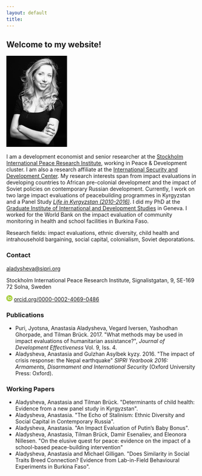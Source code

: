 ```yaml
---
layout: default
title:
---
```



## Welcome to my website!



![alt text](IMG_3437.jpeg)



I am a development economist and senior researcher at the [Stockholm International Peace Research Institute](https://www.sipri.org/), working in Peace & Development cluster. I am also a research affiliate at the [International Security and Development Center](http://isdc.org/). My research interests span from impact evaluations in developing countries to African pre-colonial development and the impact of Soviet policies on contemporary Russian development. Currently, I work on two large impact evaluations of peacebuilding programmes in Kyrgyzstan and a Panel Study [_Life in Kyrgyzstan (2010-2016)_](http://lifeinkyrgyzstan.org/). I did my PhD at the [Graduate Institute of International and Development Studies](http://graduateinstitute.ch/home.html) in Geneva. I worked for the World Bank on the impact evaluation of community monitoring in health and school facilities in Burkina Faso.



Research fields: impact evaluations, ethnic diversity, child health and intrahousehold bargaining, social capital, colonialism, Soviet deporatations.


### Contact

<aladysheva@sipri.org>

Stockholm International Peace Research Institute, Signalistgatan, 9, SE-169 72 Solna, Sweden

![alt text](orcid_16x16.png) [orcid.org/0000-0002-4069-0486](http://orcid.org/0000-0002-4069-0486)



### Publications

* Puri, Jyotsna, Anastasia Aladysheva, Vegard Iversen, Yashodhan Ghorpade, and Tilman Brück. 2017. "What methods may be used in impact evaluations of humanitarian assistance?", _Journal of Development Effectiveness_ Vol. 9, Iss. 4.
* Aladysheva, Anastasia and Gulzhan Asylbek kyzy. 2016. "The impact of crisis response: the Nepal earthquake" _SIPRI Yearbook 2016: Armaments, Disarmament and International Security_ (Oxford University Press: Oxford).

### Working Papers

* Aladysheva, Anastasia and Tilman Brück. "Determinants of child health: Evidence from a new panel study in Kyrgyzstan".
* Aladysheva, Anastasia. "The Echo of Stalinism: Ethnic Diversity and Social Capital in Contemporary Russia".
* Aladysheva, Anastasia. "An Impact Evaluation of Putin’s Baby Bonus".
* Aladysheva, Anastasia, Tilman Brück, Damir Esenaliev, and Eleonora Nillesen. "On the elusive quest for peace: evidence on the impact of a school-based peace-building intervention"
* Aladysheva, Anastasia and Michael Gilligan. "Does Similarity in Social Traits Breed Connection? Evidence from Lab-in-Field Behavioural Experiments in Burkina Faso".
